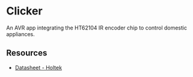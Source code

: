 Clicker
=======

An AVR app integrating the HT62104 IR encoder chip to control domestic appliances.

Resources
---------

* [Datasheet - Holtek](http://www.holtek.com.tw/documents/10179/96c232b0-9d5c-48e7-807d-f3a497c00f23)
